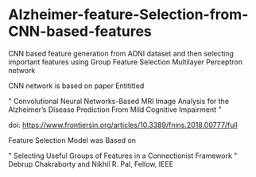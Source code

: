 # Alzheimer-feature-Selection-from-CNN-based-features
CNN based feature generation from ADNI dataset and then selecting important features using Group Feature Selection Multilayer Perceptron network

CNN network is based on paper Entititled 

" Convolutional Neural Networks-Based MRI Image Analysis for the Alzheimer’s Disease Prediction From Mild Cognitive Impairment " 

 doi: https://www.frontiersin.org/articles/10.3389/fnins.2018.00777/full

Feature Selection Model was Based on

" Selecting Useful Groups of Features in a Connectionist Framework " Debrup Chakraborty and Nikhil R. Pal, Fellow, IEEE


